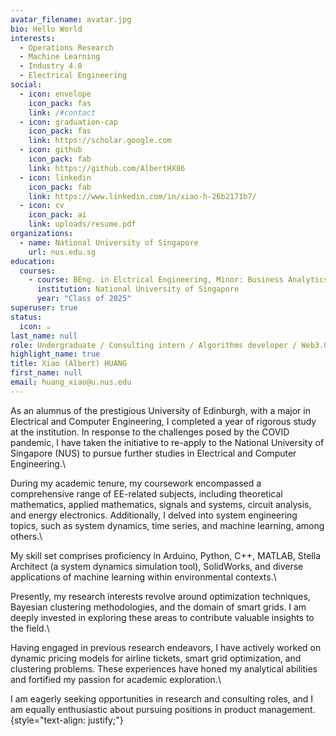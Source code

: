 ```yaml
---
avatar_filename: avatar.jpg
bio: Hello World
interests:
  - Operations Research
  - Machine Learning
  - Industry 4.0
  - Electrical Engineering
social:
  - icon: envelope
    icon_pack: fas
    link: /#contact
  - icon: graduation-cap
    icon_pack: fas
    link: https://scholar.google.com
  - icon: github
    icon_pack: fab
    link: https://github.com/AlbertHX86
  - icon: linkedin
    icon_pack: fab
    link: https://www.linkedin.com/in/xiao-h-26b2171b7/
  - icon: cv
    icon_pack: ai
    link: uploads/resume.pdf
organizations:
  - name: National University of Singapore
    url: nus.edu.sg
education:
  courses:
    - course: BEng. in Elctrical Engineering, Minor: Business Analytics, Specialization: Industry 4.0
      institution: National University of Singapore
      year: "Class of 2025"
superuser: true
status:
  icon: ☕️
last_name: null
role: Undergraduate / Consulting intern / Algorithms developer / Web3.0 enthusiast
highlight_name: true
title: Xiao (Albert) HUANG
first_name: null
email: huang_xiao@u.nus.edu
---
```

As an alumnus of the prestigious University of Edinburgh, with a major in Electrical and Computer Engineering, I completed a year of rigorous study at the institution. In response to the challenges posed by the COVID pandemic, I have taken the initiative to re-apply to the National University of Singapore (NUS) to pursue further studies in Electrical and Computer Engineering.\

During my academic tenure, my coursework encompassed a comprehensive range of EE-related subjects, including theoretical mathematics, applied mathematics, signals and systems, circuit analysis, and energy electronics. Additionally, I delved into system engineering topics, such as system dynamics, time series, and machine learning, among others.\

My skill set comprises proficiency in Arduino, Python, C++, MATLAB, Stella Architect (a system dynamics simulation tool), SolidWorks, and diverse applications of machine learning within environmental contexts.\

Presently, my research interests revolve around optimization techniques, Bayesian clustering methodologies, and the domain of smart grids. I am deeply invested in exploring these areas to contribute valuable insights to the field.\

Having engaged in previous research endeavors, I have actively worked on dynamic pricing models for airline tickets, smart grid optimization, and clustering problems. These experiences have honed my analytical abilities and fortified my passion for academic exploration.\

I am eagerly seeking opportunities in research and consulting roles, and I am equally enthusiastic about pursuing positions in product management.\
{style="text-align: justify;"}
